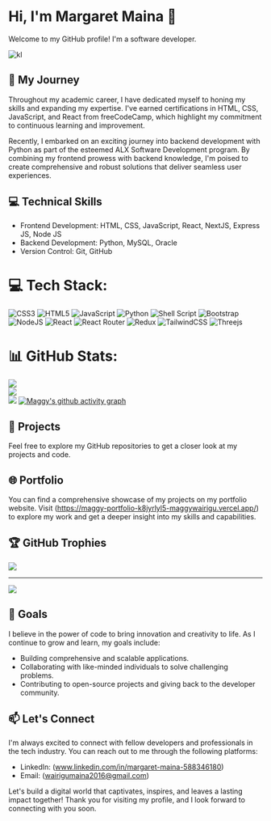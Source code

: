 # Hi, I'm Margaret Maina 👋

Welcome to my GitHub profile! I'm a software developer.

![kl](https://github.com/maggywairigu/maggywairigu/assets/68754799/e86bf27c-540e-4763-acc4-d95c3526f9b7)


## 🚀 My Journey

Throughout my academic career, I have dedicated myself to honing my skills and expanding my expertise. I've earned certifications in HTML, CSS, JavaScript, and React from freeCodeCamp, which highlight my commitment to continuous learning and improvement.

Recently, I embarked on an exciting journey into backend development with Python as part of the esteemed ALX Software Development program. By combining my frontend prowess with backend knowledge, I'm poised to create comprehensive and robust solutions that deliver seamless user experiences.

## 💻 Technical Skills

- Frontend Development: HTML, CSS, JavaScript, React, NextJS, Express JS, Node JS
- Backend Development: Python, MySQL, Oracle
- Version Control: Git, GitHub

# 💻 Tech Stack:
![CSS3](https://img.shields.io/badge/css3-%231572B6.svg?style=for-the-badge&logo=css3&logoColor=white) ![HTML5](https://img.shields.io/badge/html5-%23E34F26.svg?style=for-the-badge&logo=html5&logoColor=white) ![JavaScript](https://img.shields.io/badge/javascript-%23323330.svg?style=for-the-badge&logo=javascript&logoColor=%23F7DF1E) ![Python](https://img.shields.io/badge/python-3670A0?style=for-the-badge&logo=python&logoColor=ffdd54) ![Shell Script](https://img.shields.io/badge/shell_script-%23121011.svg?style=for-the-badge&logo=gnu-bash&logoColor=white) ![Bootstrap](https://img.shields.io/badge/bootstrap-%23563D7C.svg?style=for-the-badge&logo=bootstrap&logoColor=white) ![NodeJS](https://img.shields.io/badge/node.js-6DA55F?style=for-the-badge&logo=node.js&logoColor=white) ![React](https://img.shields.io/badge/react-%2320232a.svg?style=for-the-badge&logo=react&logoColor=%2361DAFB) ![React Router](https://img.shields.io/badge/React_Router-CA4245?style=for-the-badge&logo=react-router&logoColor=white) ![Redux](https://img.shields.io/badge/redux-%23593d88.svg?style=for-the-badge&logo=redux&logoColor=white) ![TailwindCSS](https://img.shields.io/badge/tailwindcss-%2338B2AC.svg?style=for-the-badge&logo=tailwind-css&logoColor=white) ![Threejs](https://img.shields.io/badge/threejs-black?style=for-the-badge&logo=three.js&logoColor=white)

# 📊 GitHub Stats:
![](https://github-readme-stats.vercel.app/api?username=maggywairigu&theme=dark&hide_border=false&include_all_commits=false&count_private=false)<br/>
![](https://github-readme-streak-stats.herokuapp.com/?user=maggywairigu&theme=dark&hide_border=false)<br/>
![](https://github-readme-stats.vercel.app/api/top-langs/?username=maggywairigu&theme=dark&hide_border=false&include_all_commits=false&count_private=false&layout=compact)
[![Maggy's github activity graph](https://github-readme-activity-graph.vercel.app/graph?username=maggywairigu&bg_color=ffcfe9&color=9e4c98&line=9e4c98&point=403d3d&area=true&hide_border=true)](https://github.com/ashutosh00710/github-readme-activity-graph)


## 🌟 Projects

Feel free to explore my GitHub repositories to get a closer look at my projects and code.

## 🌐 Portfolio

You can find a comprehensive showcase of my projects on my portfolio website. Visit (https://maggy-portfolio-k8jyrlyl5-maggywairigu.vercel.app/) to explore my work and get a deeper insight into my skills and capabilities.

## 🏆 GitHub Trophies
![](https://github-profile-trophy.vercel.app/?username=maggywairigu&theme=radical&no-frame=false&no-bg=false&margin-w=4)

---
[![](https://visitcount.itsvg.in/api?id=maggywairigu&icon=0&color=0)](https://visitcount.itsvg.in)


## 🌱 Goals

I believe in the power of code to bring innovation and creativity to life. As I continue to grow and learn, my goals include:

- Building comprehensive and scalable applications.
- Collaborating with like-minded individuals to solve challenging problems.
- Contributing to open-source projects and giving back to the developer community.

## 📫 Let's Connect

I'm always excited to connect with fellow developers and professionals in the tech industry. You can reach out to me through the following platforms:

- LinkedIn: (www.linkedin.com/in/margaret-maina-588346180)
- Email: (wairigumaina2016@gmail.com)

Let's build a digital world that captivates, inspires, and leaves a lasting impact together! Thank you for visiting my profile, and I look forward to connecting with you soon.
